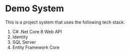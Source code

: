 # Demo System

This is a project system that uses the following tech stack:

1. C# .Net Core 8 Web API 
2. Identity
3. SQL Server
4. Entity Framework Core
